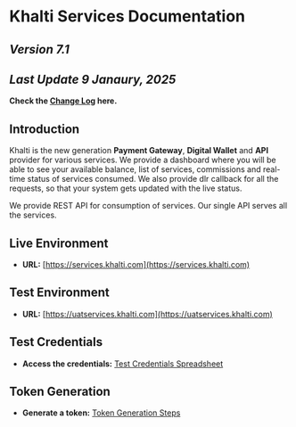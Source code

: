 
# **Khalti Services Documentation**


## *Version 7.1*

## *Last Update 9 Janaury, 2025*

**Check the [Change Log]( Servicescodes/changelog.md) here.**


## **Introduction**

Khalti is the new generation **Payment Gateway**, **Digital Wallet** and **API** provider for various services. We provide a dashboard where you will be able to see your available balance, list of services, commissions and real-time status of services consumed. We also provide dlr callback for all the requests, so that your system gets updated with the live status.

We provide REST API for consumption of services. Our single API serves all the services. 


## Live Environment
- **URL:** [https://services.khalti.com](https://services.khalti.com)

## Test Environment
- **URL:** [https://uatservices.khalti.com](https://uatservices.khalti.com)

## Test Credentials
- **Access the credentials:** [Test Credentials Spreadsheet](https://docs.google.com/spreadsheets/d/12oT1YfiokCHBkiU6eu7ySFMq2rfk1Es9NnLP0ps61rY/edit#gid=0)

## Token Generation
- **Generate a token:** [Token Generation Steps](https://app.tango.us/app/workflow/Steps-for-staging-TEST--service-account-Login-and-Token-Setup-928be4ac17e94caeb37d02c7e576cf4d)

